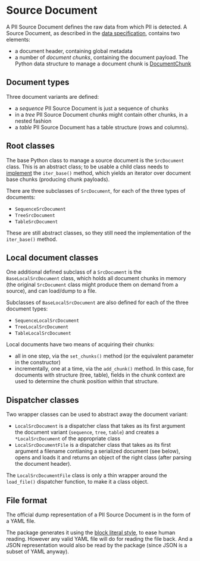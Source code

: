 # Source Document

A PII Source Document defines the raw data from which PII is detected. 
A Source Document, as described in the [data specification], contains two
elements:
 * a document header, containing global metadata
 * a number of *document chunks*, containing the document payload. The Python
   data structure to manage a document chunk is [DocumentChunk]


## Document types

Three document variants are defined:
 
 - a *sequence* PII Source Document is just a sequence of chunks
 - in a *tree* PII Source Document chunks might contain other chunks,
   in a nested fashion
 - a *table* PII Source Document has a table structure (rows and columns).
   

## Root classes

The base Python class to manage a source document is the `SrcDocument` class.
This is an abstract class; to be usable a child class needs to [implement] the
`iter_base()` method, which yields an iterator over document base chunks
(producing chunk payloads).

There are three subclasses of `SrcDocument`, for each of the three types of
documents:
 * `SequenceSrcDocument`
 * `TreeSrcDocument`
 * `TableSrcDocument`

These are still abstract classes, so they still need the implementation of
the `iter_base()` method.


## Local document classes

One additional defined subclass of a `SrcDocument` is the 
`BaseLocalSrcDocument` class, which holds all document chunks in memory (the
original `SrcDocument` class might produce them on demand from a source), 
and can load/dump to a file.

Subclasses of `BaseLocalSrcDocument` are also defined for each of the three
document types:
 * `SequenceLocalSrcDocument`
 * `TreeLocalSrcDocument`
 * `TableLocalSrcDocument`

Local documents have two means of acquiring their chunks:
 * all in one step, via the `set_chunks()` method (or the equivalent parameter
   in the constructor)
 * incrementally, one at a time, via the `add_chunk()` method. In this case,
   for documents with structure (tree, table), fields in the chunk context are
   used to determine the chunk position within that structure.

## Dispatcher classes

Two wrapper classes can be used to abstract away the document variant:
 * `LocalSrcDocument` is a dispatcher class that takes as its first argument
   the document variant (`sequence`, `tree`, `table`) and creates a
   `*LocalSrcDocument` of the appropriate class
 * `LocalSrcDocumentFile` is a dispatcher class that takes as its first
   argument a filename contianing a serialized document (see below), opens
   and loads it and returns an object of the right class (after parsing the
   document header).

The `LocalSrcDocumentFile` class is only a thin wrapper around the
`load_file()` dispatcher function, to make it a class object.


## File format

The official dump representation of a PII Source Document is in the form of a
YAML file.

The package generates it using the [block literal style], to ease human reading.
However any valid YAML file will do for reading the file back. And a JSON
representation would also be read by the package (since JSON is a subset
of YAML anyway).


[data specification]: https://github.com/piisa/piisa/
[block literal style]: https://yaml.org/spec/1.2.2/#812-literal-style
[implement]: implementing-srcdocument.md
[DocumentChunk]: chunks.md
